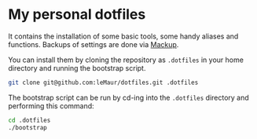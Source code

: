# My personal dotfiles

It contains the installation of some basic tools, some handy aliases and functions. Backups of settings are done via [Mackup](https://github.com/lra/mackup).

You can install them by cloning the repository as `.dotfiles` in your home directory and running the bootstrap script.

```bash
git clone git@github.com:leMaur/dotfiles.git .dotfiles
```

The bootstrap script can be run by cd-ing into the `.dotfiles` directory and performing this command:

```bash
cd .dotfiles
./bootstrap
```
